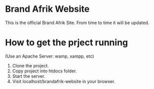 # Brand Afrik Website
This is the official Brand Afrik Site. From time to time it will be updated.

# How to get the prject running
(Use an Apache Server: wamp, xampp, etc)
1. Clone the project.
2. Copy project into htdocs folder.
3. Start the server.
4. Visit localhost/brandafrik-website in your browser.
